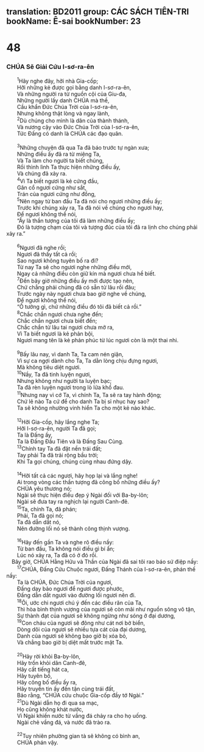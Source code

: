 translation: BD2011
group: CÁC SÁCH TIÊN-TRI
bookName: Ê-sai 
bookNumber: 23
-------

<div class="title"><h1>48</h1><h3>CHÚA Sẽ Giải Cứu I-sơ-ra-ên</h3></div>
<span class="verse es_48_1">  <sup>1</sup>Hãy nghe đây, hỡi nhà Gia-cốp;<br/>  Hỡi những kẻ được gọi bằng danh I-sơ-ra-ên,<br/>  Và những người ra từ nguồn cội của Giu-đa,<br/>  Những người lấy danh CHÚA mà thề,<br/>  Cầu khẩn Ðức Chúa Trời của I-sơ-ra-ên,<br/>  Nhưng không thật lòng và ngay lành,<br/></span>
<span class="verse es_48_2">  <sup>2</sup>Dù chúng cho mình là dân của thành thánh,<br/>  Và nương cậy vào Ðức Chúa Trời của I-sơ-ra-ên,<br/>  Tức Ðấng có danh là CHÚA các đạo quân.<br/><br/></span>
<span class="verse es_48_3">  <sup>3</sup>Những chuyện đã qua Ta đã báo trước tự ngàn xưa;<br/>  Những điều ấy đã ra từ miệng Ta,<br/>  Và Ta làm cho người ta biết chúng,<br/>  Rồi thình lình Ta thực hiện những điều ấy,<br/>  Và chúng đã xảy ra.<br/></span>
<span class="verse es_48_4">  <sup>4</sup>Vì Ta biết ngươi là kẻ cứng đầu,<br/>  Gân cổ ngươi cứng như sắt,<br/>  Trán của ngươi cứng như đồng,<br/></span>
<span class="verse es_48_5">  <sup>5</sup>Nên ngay từ ban đầu Ta đã nói cho ngươi những điều ấy;<br/>  Trước khi chúng xảy ra, Ta đã nói về chúng cho ngươi hay,<br/>  Ðể ngươi không thể nói,<br/>  “Ấy là thần tượng của tôi đã làm những điều ấy;<br/>  Ðó là tượng chạm của tôi và tượng đúc của tôi đã ra lịnh cho chúng phải xảy ra.”<br/><br/></span>
<span class="verse es_48_6">  <sup>6</sup>Ngươi đã nghe rồi;<br/>  Ngươi đã thấy tất cả rồi;<br/>  Sao ngươi không tuyên bố ra đi?<br/>  Từ nay Ta sẽ cho ngươi nghe những điều mới,<br/>  Ngay cả những điều còn giữ kín mà ngươi chưa hề biết.<br/></span>
<span class="verse es_48_7">  <sup>7</sup>Ðến bây giờ những điều ấy mới được tạo nên,<br/>  Chứ chẳng phải chúng đã có sẵn từ lâu rồi đâu;<br/>  Trước ngày này ngươi chưa bao giờ nghe về chúng,<br/>  Ðể ngươi không thể nói,<br/>  “Ồ tưởng gì, chứ những điều đó tôi đã biết cả rồi.”<br/></span>
<span class="verse es_48_8">  <sup>8</sup>Chắc chắn ngươi chưa nghe đến;<br/>  Chắc chắn ngươi chưa biết đến;<br/>  Chắc chắn từ lâu tai ngươi chưa mở ra,<br/>  Vì Ta biết ngươi là kẻ phản bội,<br/>  Ngươi mang tên là kẻ phản phúc từ lúc ngươi còn là một thai nhi.<br/><br/></span>
<span class="verse es_48_9">  <sup>9</sup>Bấy lâu nay, vì danh Ta, Ta cam nén giận,<br/>  Vì sự ca ngợi dành cho Ta, Ta dằn lòng chịu đựng ngươi,<br/>  Mà không tiêu diệt ngươi.<br/></span>
<span class="verse es_48_10">  <sup>10</sup>Nầy, Ta đã tinh luyện ngươi,<br/>  Nhưng không như người ta luyện bạc;<br/>  Ta đã rèn luyện ngươi trong lò lửa khổ đau.<br/></span>
<span class="verse es_48_11">  <sup>11</sup>Nhưng nay vì cớ Ta, vì chính Ta, Ta sẽ ra tay hành động;<br/>  Chứ lẽ nào Ta cứ để cho danh Ta bị sỉ nhục hay sao?<br/>  Ta sẽ không nhường vinh hiển Ta cho một kẻ nào khác.<br/><br/></span>
<span class="verse es_48_12">  <sup>12</sup>Hỡi Gia-cốp, hãy lắng nghe Ta;<br/>  Hỡi I-sơ-ra-ên, người Ta đã gọi;<br/>  Ta là Ðấng ấy,<br/>  Ta là Ðấng Ðầu Tiên và là Ðấng Sau Cùng.<br/></span>
<span class="verse es_48_13">  <sup>13</sup>Chính tay Ta đã đặt nền trái đất;<br/>  Tay phải Ta đã trải rộng bầu trời;<br/>  Khi Ta gọi chúng, chúng cùng nhau đứng dậy.<br/><br/></span>
<span class="verse es_48_14">  <sup>14</sup>Hỡi tất cả các ngươi, hãy họp lại và lắng nghe!<br/>  Ai trong vòng các thần tượng đã công bố những điều ấy?<br/>  CHÚA yêu thương nó; <br/>  Ngài sẽ thực hiện điều đẹp ý Ngài đối với Ba-by-lôn;<br/>  Ngài sẽ đưa tay ra nghịch lại người Canh-đê.<br/></span>
<span class="verse es_48_15">  <sup>15</sup>Ta, chính Ta, đã phán;<br/>  Phải, Ta đã gọi nó;<br/>  Ta đã dẫn dắt nó,<br/>  Nên đường lối nó sẽ thành công thịnh vượng.<br/><br/></span>
<span class="verse es_48_16">  <sup>16</sup>Hãy đến gần Ta và nghe rõ điều nầy: <br/>  Từ ban đầu, Ta không nói điều gì bí ẩn;<br/>  Lúc nó xảy ra, Ta đã có ở đó rồi.<br/> Bây giờ, CHÚA Hằng Hữu và Thần của Ngài đã sai tôi rao báo sứ điệp nầy:<br/></span>
<span class="verse es_48_17">  <sup>17</sup>CHÚA, Ðấng Cứu Chuộc ngươi, Ðấng Thánh của I-sơ-ra-ên, phán thế nầy: <br/>  Ta là CHÚA, Ðức Chúa Trời của ngươi,<br/>  Ðấng dạy bảo ngươi để ngươi được phước,<br/>  Ðấng dẫn dắt ngươi vào đường lối ngươi nên đi.<br/></span>
<span class="verse es_48_18">  <sup>18</sup>Ôi, ước chi ngươi chú ý đến các điều răn của Ta,<br/>  Thì hòa bình thịnh vượng của ngươi sẽ còn mãi như nguồn sông vô tận,<br/>  Sự thành đạt của ngươi sẽ không ngừng như sóng ở đại dương,<br/></span>
<span class="verse es_48_19">  <sup>19</sup>Con cháu của ngươi sẽ đông như cát nơi bờ biển,<br/>  Dòng dõi của ngươi sẽ nhiều tựa cát của đại dương,<br/>  Danh của ngươi sẽ không bao giờ bị xóa bỏ,<br/>  Và chẳng bao giờ bị diệt mất trước mặt Ta.<br/><br/></span>
<span class="verse es_48_20">  <sup>20</sup>Hãy rời khỏi Ba-by-lôn,<br/>  Hãy trốn khỏi dân Canh-đê,<br/>  Hãy cất tiếng hát ca,<br/>  Hãy tuyên bố, <br/>  Hãy công bố điều ấy ra,<br/>  Hãy truyền tin ấy đến tận cùng trái đất,<br/>  Bảo rằng, “CHÚA cứu chuộc Gia-cốp đầy tớ Ngài.”<br/></span>
<span class="verse es_48_21">  <sup>21</sup>Dù Ngài dẫn họ đi qua sa mạc,<br/>  Họ cũng không khát nước,<br/>  Vì Ngài khiến nước từ vầng đá chảy ra cho họ uống.<br/>  Ngài chẻ vầng đá, và nước đã trào ra.<br/><br/></span>
<span class="verse es_48_22">  <sup>22</sup>Tuy nhiên phường gian tà sẽ không có bình an,<br/>  CHÚA phán vậy.<br/></span>
